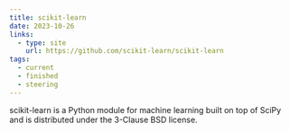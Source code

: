 ```yaml
---
title: scikit-learn
date: 2023-10-26
links:
  - type: site
    url: https://github.com/scikit-learn/scikit-learn
tags:
  - current 
  - finished
  - steering
---
```


scikit-learn is a Python module for machine learning built on top of SciPy and is distributed under the 3-Clause BSD license.

<!--more-->
